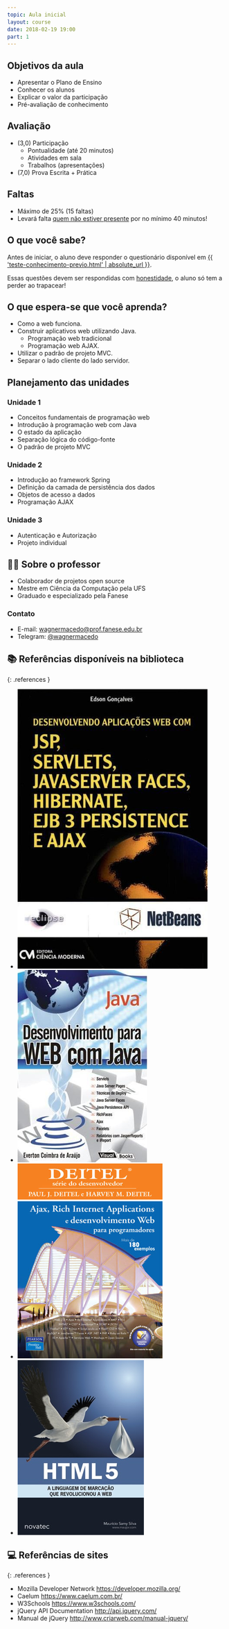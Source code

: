 ```yaml
---
topic: Aula inicial
layout: course
date: 2018-02-19 19:00
part: 1
---
```


## Objetivos da aula

- Apresentar o Plano de Ensino
- Conhecer os alunos
- Explicar o valor da participação
- Pré-avaliação de conhecimento

## Avaliação

- (3,0) Participação
    - Pontualidade (até 20 minutos)
    - Atividades em sala
    - Trabalhos (apresentações)
- (7,0) Prova Escrita + Prática

## Faltas

- Máximo de 25% (15 faltas)
- Levará falta <u>quem não estiver presente</u> por no mínimo 40 minutos!

## O que você sabe?

Antes de iniciar, o aluno deve responder o questionário disponível em
[{{ 'teste-conhecimento-previo.html' | absolute_url }}](teste-conhecimento-previo.html).

Essas questões devem ser respondidas com <u>honestidade</u>, o aluno só tem a perder ao trapacear!

## O que espera-se que você aprenda?

- Como a web funciona.
- Construir aplicativos web utilizando Java.
    - Programação web tradicional
    - Programação web AJAX.
- Utilizar o padrão de projeto MVC.
- Separar o lado cliente do lado servidor.

## Planejamento das unidades

### Unidade 1

- Conceitos fundamentais de programação web
- Introdução à programação web com Java
- O estado da aplicação
- Separação lógica do código-fonte
- O padrão de projeto MVC

### Unidade 2

- Introdução ao framework Spring
- Definição da camada de persistência dos dados
- Objetos de acesso a dados
- Programação AJAX

### Unidade 3

- Autenticação e Autorização
- Projeto individual

## 👨‍🏫 Sobre o professor

- Colaborador de projetos open source
- Mestre em Ciência da Computação pela UFS
- Graduado e especializado pela Fanese

### Contato

- E-mail: <wagnermacedo@prof.fanese.edu.br>
- Telegram: [@wagnermacedo](https://t.me/wagnermacedo)

## 📚 Referências disponíveis na biblioteca

{: .references }
- ![](../../assets/images/livros/goncalves2007-jsp.jpg)
- ![](../../assets/images/livros/araujo2010-webjava.jpg)
- ![](../../assets/images/livros/deitel2008-ajax.jpg)
- ![](../../assets/images/livros/maujor2011-html5.jpg)

## 💻 Referências de sites

{: .references }
- Mozilla Developer Network <https://developer.mozilla.org/>
- Caelum <https://www.caelum.com.br/>
- W3Schools <https://www.w3schools.com/>
- jQuery API Documentation <http://api.jquery.com/>
- Manual de jQuery <http://www.criarweb.com/manual-jquery/>
